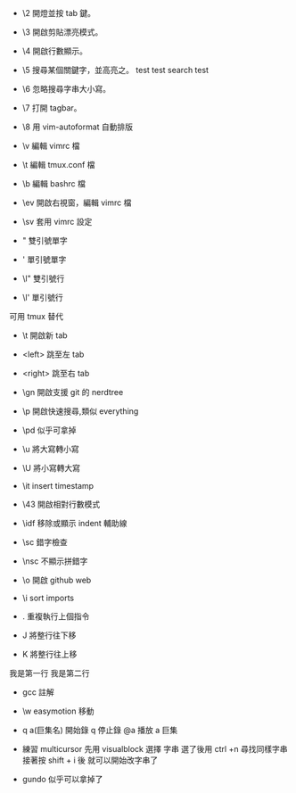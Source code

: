 * \2 開燈並按 tab 鍵。
* \3 開啟剪貼漂亮模式。
* \4 開啟行數顯示。
* \5 搜尋某個關鍵字，並高亮之。
test
test search test

* \6 忽略搜尋字串大小寫。
* \7 打開 tagbar。
* \8 用 vim-autoformat 自動排版
* \v 編輯 vimrc 檔
* \t 編輯 tmux.conf 檔
* \b 編輯 bashrc 檔
* \ev 開啟右視窗，編輯 vimrc 檔
* \sv 套用 vimrc 設定
* \" 雙引號單字
* \' 單引號單字
* \l" 雙引號行
* \l' 單引號行

可用 tmux 替代
* \t 開啟新 tab
* \<left> 跳至左 tab
* \<right> 跳至右 tab

* \gn 開啟支援 git 的 nerdtree
* \p 開啟快速搜尋,類似 everything
* \pd 似乎可拿掉

* \u 將大寫轉小寫
* \U 將小寫轉大寫

* \it insert timestamp
* \43 開啟相對行數模式

* \idf 移除或顯示 indent 輔助線
* \sc 錯字檢查
* \nsc 不顯示拼錯字
* \o 開啟 github web
* \i sort imports
* . 重複執行上個指令

* J 將整行往下移
* K 將整行往上移

我是第一行
我是第二行

* gcc 註解

* \\w easymotion 移動

* q a(巨集名) 開始錄
q 停止錄
@a 播放 a 巨集

* 練習 multicursor
先用 visualblock 選擇 字串
選了後用 ctrl +n 尋找同樣字串
接著按 shift + i 後
就可以開始改字串了

* gundo 似乎可以拿掉了
